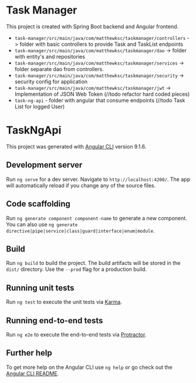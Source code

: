 # Task Manager
This project is created with Spring Boot backend and 
Angular frontend.

* `task-manager/src/main/java/com/matthewksc/taskmanager/controllers` -> folder with
basic controllers to provide Task and TaskList endpoints
* `task-manager/src/main/java/com/matthewksc/taskmanager/dao` ->
folder with entity's and repositories
* `task-manager/src/main/java/com/matthewksc/taskmanager/services` ->
folder separate dao from controllers.
* `task-manager/src/main/java/com/matthewksc/taskmanager/security` -> security 
config for application
* `task-manager/src/main/java/com/matthewksc/taskmanager/jwt` -> Implementation
of JSON Web Token (//todo refactor hard coded pieces)
* `task-ng-api` - folder with angular that consume endpoints (//todo Task List
for logged User)

# TaskNgApi

This project was generated with [Angular CLI](https://github.com/angular/angular-cli) version 9.1.6.

## Development server

Run `ng serve` for a dev server. Navigate to `http://localhost:4200/`. The app will automatically reload if you change any of the source files.

## Code scaffolding

Run `ng generate component component-name` to generate a new component. You can also use `ng generate directive|pipe|service|class|guard|interface|enum|module`.

## Build

Run `ng build` to build the project. The build artifacts will be stored in the `dist/` directory. Use the `--prod` flag for a production build.

## Running unit tests

Run `ng test` to execute the unit tests via [Karma](https://karma-runner.github.io).

## Running end-to-end tests

Run `ng e2e` to execute the end-to-end tests via [Protractor](http://www.protractortest.org/).

## Further help

To get more help on the Angular CLI use `ng help` or go check out the [Angular CLI README](https://github.com/angular/angular-cli/blob/master/README.md).
